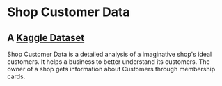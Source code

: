 # Shop Customer Data
## A [Kaggle Dataset](https://www.kaggle.com/datasets/datascientistanna/customers-dataset)
Shop Customer Data is a detailed analysis of a imaginative shop's ideal customers. It helps a business to better understand its customers. The owner of a shop gets information about Customers through membership cards.